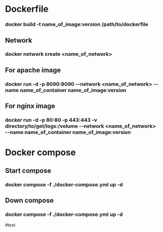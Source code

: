# Dockerfile
### docker build -t name_of_image:version /path/to/dockerfile
## Network
### docker network create <name_of_network>
## For apache image
### docker run -d -p 8090:8090 --network <name_of_network> --name name_of_container name_of_image:version
## For nginx image
### docker run -d -p 80:80 -p 443:443 -v directory/to/get/logs:/volume --network <name_of_network> --name name_of_container name_of_image:version


# Docker compose
## Start compose
### docker compose -f ./docker-compose.yml up -d
## Down compose
### docker compose -f ./docker-compose.yml up -d


#test
